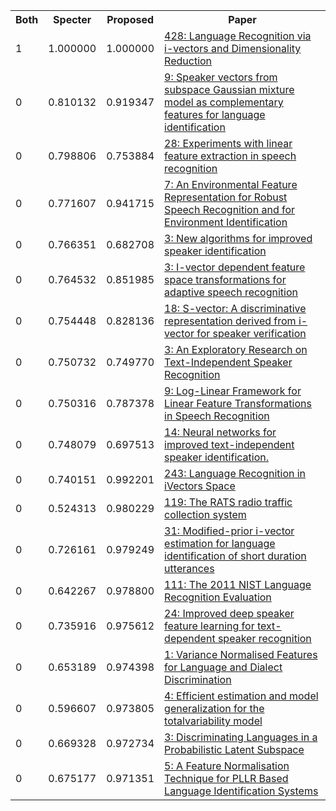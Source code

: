 <html><table><tr>
<th>Both</th>
<th>Specter</th>
<th>Proposed</th>
<th>Paper</th>
</tr>
<tr>
<td>1</td>
<td>1.000000</td>
<td>1.000000</td>
<td><a href="https://www.semanticscholar.org/paper/7177be81b6be82112a26e0633bb7aa899d6233f5">428: Language Recognition via i-vectors and Dimensionality Reduction</a></td>
</tr>
<tr>
<td>0</td>
<td>0.810132</td>
<td>0.919347</td>
<td><a href="https://www.semanticscholar.org/paper/a4f6cc21a490f890c7496cd4abcbe3cf36ec6d7e">9: Speaker vectors from subspace Gaussian mixture model as complementary features for language identification</a></td>
</tr>
<tr>
<td>0</td>
<td>0.798806</td>
<td>0.753884</td>
<td><a href="https://www.semanticscholar.org/paper/4e92527b1b25a827d3daf07088d6e221bb874def">28: Experiments with linear feature extraction in speech recognition</a></td>
</tr>
<tr>
<td>0</td>
<td>0.771607</td>
<td>0.941715</td>
<td><a href="https://www.semanticscholar.org/paper/893384123a4e257186ad9a28d88eacb84af20df3">7: An Environmental Feature Representation for Robust Speech Recognition and for Environment Identification</a></td>
</tr>
<tr>
<td>0</td>
<td>0.766351</td>
<td>0.682708</td>
<td><a href="https://www.semanticscholar.org/paper/fa25cd66cf8c8190b4165bf3049a014d3a8e9dae">3: New algorithms for improved speaker identification</a></td>
</tr>
<tr>
<td>0</td>
<td>0.764532</td>
<td>0.851985</td>
<td><a href="https://www.semanticscholar.org/paper/5e78b5405693a2a9fa97247cba1895927a594462">3: I-vector dependent feature space transformations for adaptive speech recognition</a></td>
</tr>
<tr>
<td>0</td>
<td>0.754448</td>
<td>0.828136</td>
<td><a href="https://www.semanticscholar.org/paper/458fdd75f75fd20543314fc069b79cba85c37ba5">18: S-vector: A discriminative representation derived from i-vector for speaker verification</a></td>
</tr>
<tr>
<td>0</td>
<td>0.750732</td>
<td>0.749770</td>
<td><a href="https://www.semanticscholar.org/paper/dc511c363fcbe5d71e72d85957c5ddad2c7b27f7">3: An Exploratory Research on Text-Independent Speaker Recognition</a></td>
</tr>
<tr>
<td>0</td>
<td>0.750316</td>
<td>0.787378</td>
<td><a href="https://www.semanticscholar.org/paper/b2fb2bb2bf8fa21406aee13a4659ea3455b39250">9: Log-Linear Framework for Linear Feature Transformations in Speech Recognition</a></td>
</tr>
<tr>
<td>0</td>
<td>0.748079</td>
<td>0.697513</td>
<td><a href="https://www.semanticscholar.org/paper/3eec94dc0ea64abd1907dd4cc5eccb09882e70c5">14: Neural networks for improved text-independent speaker identification.</a></td>
</tr>
<tr>
<td>0</td>
<td>0.740151</td>
<td>0.992201</td>
<td><a href="https://www.semanticscholar.org/paper/999023f811eb503a5c5bc9cc7d967ea15dbdb7c2">243: Language Recognition in iVectors Space</a></td>
</tr>
<tr>
<td>0</td>
<td>0.524313</td>
<td>0.980229</td>
<td><a href="https://www.semanticscholar.org/paper/69caf2eb8a188aaaf28563831475a58418ed0811">119: The RATS radio traffic collection system</a></td>
</tr>
<tr>
<td>0</td>
<td>0.726161</td>
<td>0.979249</td>
<td><a href="https://www.semanticscholar.org/paper/451c1618e7054812a1b90afe5c18ff492bc1bef1">31: Modified-prior i-vector estimation for language identification of short duration utterances</a></td>
</tr>
<tr>
<td>0</td>
<td>0.642267</td>
<td>0.978800</td>
<td><a href="https://www.semanticscholar.org/paper/e597cf3fdc3acc0379596604acd54b382debd586">111: The 2011 NIST Language Recognition Evaluation</a></td>
</tr>
<tr>
<td>0</td>
<td>0.735916</td>
<td>0.975612</td>
<td><a href="https://www.semanticscholar.org/paper/1b90c71648e0918033f8c0bbff593f3a306dd341">24: Improved deep speaker feature learning for text-dependent speaker recognition</a></td>
</tr>
<tr>
<td>0</td>
<td>0.653189</td>
<td>0.974398</td>
<td><a href="https://www.semanticscholar.org/paper/d00079de6cf75b94c5e266e0446e13b607a44f42">1: Variance Normalised Features for Language and Dialect Discrimination</a></td>
</tr>
<tr>
<td>0</td>
<td>0.596607</td>
<td>0.973805</td>
<td><a href="https://www.semanticscholar.org/paper/aea3d1e2d6f5e92a630dc8a330ed7ef5d629dcdb">4: Efficient estimation and model generalization for the totalvariability model</a></td>
</tr>
<tr>
<td>0</td>
<td>0.669328</td>
<td>0.972734</td>
<td><a href="https://www.semanticscholar.org/paper/040ca6f98cebd90db400a98ce66bca3512075f30">3: Discriminating Languages in a Probabilistic Latent Subspace</a></td>
</tr>
<tr>
<td>0</td>
<td>0.675177</td>
<td>0.971351</td>
<td><a href="https://www.semanticscholar.org/paper/f49c5a42bf20e71bf83699aedce3afaddc87768e">5: A Feature Normalisation Technique for PLLR Based Language Identification Systems</a></td>
</tr>
</table></html>
